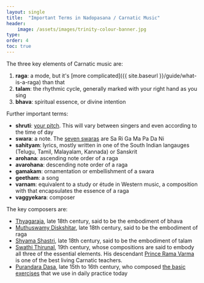 ```yaml
---
layout: single
title:  "Important Terms in Nadopasana / Carnatic Music"
header:
    image: /assets/images/trinity-colour-banner.jpg
type: 
order: 4
toc: true
---
```

The three key elements of Carnatic music are:

1. <b>raga</b>: a mode, but it's [more complicated]({{ site.baseurl }}/guide/what-is-a-raga) than that 
2.  <b>talam</b>: the rhythmic cycle, generally marked with your right hand as you sing
3.  <b>bhava</b>: spiritual essence, or divine intention

Further important terms:
-  <b>shruti</b>: [your pitch](finding-your-shruti). This will vary between singers and even according to the time of day
-  <b>swara</b>: a note. The [seven swaras](/guide/swaras-and-chakras) are Sa Ri Ga Ma Pa Da Ni  
-  <b>sahityam</b>: lyrics, mostly written in one of the South Indian langauges (Telugu, Tamil, Malayalam, Kannada) or Sanskrit
-  <b>arohana</b>: ascending note order of a raga 
-  <b>avarohana</b>: descending note order of a raga 
-  <b>gamakam</b>: ornamentation or embellishment of a swara
-  <b>geetham</b>: a song
-  <b>varnam</b>: equivalent to a study or étude in Western music, a composition with that encapsulates the essence of a raga
-  <b>vaggyekara</b>: composer

The key composers are: 
- [Thyagaraja](https://en.wikipedia.org/wiki/Tyagaraja), late 18th century, said to be the embodiment of bhava
- [Muthuswamy Diskshitar](https://en.wikipedia.org/wiki/Muthuswami_Dikshitar), late 18th century, said to be the embodiment of raga
- [Shyama Shastri](https://en.wikipedia.org/wiki/Shyama_Shastri), late 18th century, said to be the embodiment of talam
- [Swathi Thirunal](https://en.wikipedia.org/wiki/Swathi_Thirunal_Rama_Varma), 19th century, whose compositions are said to embody all three of the essential elements. His descendant [Prince Rama Varma](/resources/#watching) is one of the best living Carnatic teachers.
- [Purandara Dasa](https://en.wikipedia.org/wiki/Purandara_Dasa), late 15th to 16th century, who composed [the basic exercises](../resources/#exercises) that we use in daily practice today
